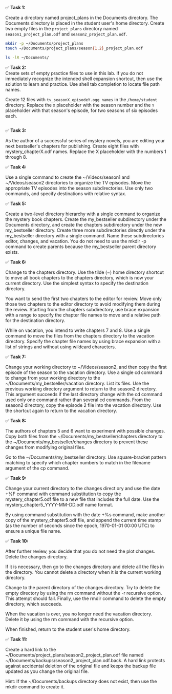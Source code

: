 ✅ **Task 1:**  

Create a directory named project_plans in the Documents directory. The Documents directory is placed in the student user's home directory. Create two empty files in the `project_plans` directory named `season1_project_plan.odf` and `season2_project_plan.odf`.

```bash
mkdir -p ~/Documents/project_plans
touch ~/Documents/project_plans/season{1,2}_project_plan.odf
```
```bash
ls -lR ~/Documents/
```

✅ **Task 2:**  
Create sets of empty practice files to use in this lab. If you do not immediately recognize the intended shell expansion shortcut, then use the solution to learn and practice. Use shell tab completion to locate file path names.

Create 12 files with `tv_seasonX_episodeY.ogg names` in the `/home/student` directory. Replace the `X` placeholder with the season number and the `Y` placeholder with that season's episode, for two seasons of six episodes each.

```bash

```

✅ **Task 3:** 

As the author of a successful series of mystery novels, you are editing your next bestseller's chapters for publishing. Create eight files with mystery_chapterX.odf names. Replace the X placeholder with the numbers 1 through 8.

✅ **Task 4:** 

Use a single command to create the ~/Videos/season1 and ~/Videos/season2 directories to organize the TV episodes. Move the appropriate TV episodes into the season subdirectories. Use only two commands, and specify destinations with relative syntax.

✅ **Task 5:** 

Create a two-level directory hierarchy with a single command to organize the mystery book chapters. Create the my_bestseller subdirectory under the Documents directory, and create the chapters subdirectory under the new my_bestseller directory. Create three more subdirectories directly under the my_bestseller directory with a single command. Name these subdirectories editor, changes, and vacation. You do not need to use the mkdir -p command to create parents because the my_bestseller parent directory exists.

✅ **Task 6:** 

Change to the chapters directory. Use the tilde (~) home directory shortcut to move all book chapters to the chapters directory, which is now your current directory. Use the simplest syntax to specify the destination directory.

You want to send the first two chapters to the editor for review. Move only those two chapters to the editor directory to avoid modifying them during the review. Starting from the chapters subdirectory, use brace expansion with a range to specify the chapter file names to move and a relative path for the destination directory.

While on vacation, you intend to write chapters 7 and 8. Use a single command to move the files from the chapters directory to the vacation directory. Specify the chapter file names by using brace expansion with a list of strings and without using wildcard characters.

✅ **Task 7:** 

Change your working directory to ~/Videos/season2, and then copy the first episode of the season to the vacation directory. Use a single cd command to change from your working directory to the ~/Documents/my_bestseller/vacation directory. List its files. Use the previous working directory argument to return to the season2 directory. This argument succeeds if the last directory change with the cd command used only one command rather than several cd commands. From the season2 directory, copy the episode 2 file into the vacation directory. Use the shortcut again to return to the vacation directory.

✅ **Task 8:** 

The authors of chapters 5 and 6 want to experiment with possible changes. Copy both files from the ~/Documents/my_bestseller/chapters directory to the ~/Documents/my_bestseller/changes directory to prevent these changes from modifying original files.

Go to the ~/Documents/my_bestseller directory. Use square-bracket pattern matching to specify which chapter numbers to match in the filename argument of the cp command.

✅ **Task 9:**

Change your current directory to the changes direct
ory and use the date +%F command with command substitution to copy the mystery_chapter5.odf file to a new file that includes the full date. Use the mystery_chapter5_YYYY-MM-DD.odf name format.

By using command substitution with the date +%s command, make another copy of the mystery_chapter5.odf file, and append the current time stamp (as the number of seconds since the epoch, 1970-01-01 00:00 UTC) to ensure a unique file name.

✅ **Task 10:**

After further review, you decide that you do not need the plot changes. Delete the changes directory.

If it is necessary, then go to the changes directory and delete all the files in the directory. You cannot delete a directory when it is the current working directory.

Change to the parent directory of the changes directory. Try to delete the empty directory by using the rm command without the -r recursive option. This attempt should fail. Finally, use the rmdir command to delete the empty directory, which succeeds.

When the vacation is over, you no longer need the vacation directory. Delete it by using the rm command with the recursive option.

When finished, return to the student user's home directory.

✅ **Task 11:**

Create a hard link to the ~/Documents/project_plans/season2_project_plan.odf file named ~/Documents/backups/season2_project_plan.odf.back. A hard link protects against accidental deletion of the original file and keeps the backup file updated as you change the original file.

Hint: If the ~/Documents/backups directory does not exist, then use the mkdir command to create it.

```bash
```